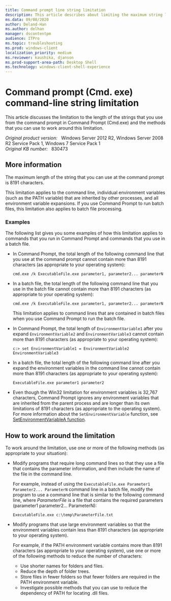 ```yaml
---
title: Command prompt line string limitation
description: This article describes about limiting the maximum string length at the command prompt, and provides solutions to fix the limitation.
ms.data: 09/08/2020
author: Deland-Han
ms.author: delhan
manager: dscontentpm
audience: ITPro
ms.topic: troubleshooting
ms.prod: windows-client
localization_priority: medium
ms.reviewer: kaushika, djanson
ms.prod-support-area-path: Desktop Shell
ms.technology: windows-client-shell-experience
---
```

# Command prompt (Cmd. exe) command-line string limitation

This article discusses the limitation to the length of the strings that you use from the command prompt in Command Prompt (Cmd.exe) and the methods that you can use to work around this limitation.

_Original product version:_ &nbsp; Windows Server 2012 R2, Windows Server 2008 R2 Service Pack 1, Windows 7 Service Pack 1  
_Original KB number:_ &nbsp; 830473

## More information

The maximum length of the string that you can use at the command prompt is 8191 characters.

This limitation applies to the command line, individual environment variables (such as the PATH variable) that are inherited by other processes, and all environment variable expansions. If you use Command Prompt to run batch files, this limitation also applies to batch file processing.

### Examples

The following list gives you some examples of how this limitation applies to commands that you run in Command Prompt and commands that you use in a batch file.

- In Command Prompt, the total length of the following command line that you use at the command prompt cannot contain more than 8191 characters (as appropriate to your operating system):

  ```console
  cmd.exe /k ExecutableFile.exe parameter1, parameter2... parameterN
  ```

- In a batch file, the total length of the following command line that you use in the batch file cannot contain more than 8191 characters (as appropriate to your operating system):

  ```console
  cmd.exe /k ExecutableFile.exe parameter1, parameter2... parameterN
  ```

  This limitation applies to command lines that are contained in batch files when you use Command Prompt to run the batch file.

- In Command Prompt, the total length of `EnvironmentVariable1` after you expand `EnvironmentVariable2` and `EnvironmentVariable3` cannot contain more than 8191 characters (as appropriate to your operating system):

  ```console
  c:> set EnvironmentVariable1 = EnvironmentVariable2 EnvironmentVariable3
  ```

- In a batch file, the total length of the following command line after you expand the environment variables in the command line cannot contain more than 8191 characters (as appropriate to your operating system):

  ```console
  ExecutableFile.exe parameter1 parameter2
  ```

- Even though the Win32 limitation for environment variables is 32,767 characters, Command Prompt ignores any environment variables that are inherited from the parent process and are longer than its own limitations of 8191 characters (as appropriate to the operating system). For more information about the `SetEnvironmentVariable` function, see [SetEnvironmentVariableA function](/windows/win32/api/processenv/nf-processenv-setenvironmentvariablea).

## How to work around the limitation

To work around the limitation, use one or more of the following methods (as appropriate to your situation):

- Modify programs that require long command lines so that they use a file that contains the parameter information, and then include the name of the file in the command line.

  For example, instead of using the `ExecutableFile.exe Parameter1 Parameter2... ParameterN` command line in a batch file, modify the program to use a command line that is similar to the following command line, where *ParameterFile* is a file that contains the required parameters (parameter1 parameter2... ParameterN):

  ```console
  ExecutableFile.exe c:\temp\ParameterFile.txt
  ```

- Modify programs that use large environment variables so that the environment variables contain less than 8191 characters (as appropriate to your operating system).

  For example, if the PATH environment variable contains more than 8191 characters (as appropriate to your operating system), use one or more of the following methods to reduce the number of characters:

  - Use shorter names for folders and files.
  - Reduce the depth of folder trees.
  - Store files in fewer folders so that fewer folders are required in the PATH environment variable.
  - Investigate possible methods that you can use to reduce the dependency of PATH for locating .dll files.
